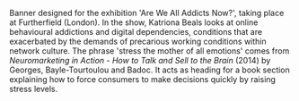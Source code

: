 Banner designed for the exhibition 'Are We All Addicts Now?', taking place at Furtherfield (London). In the show, Katriona Beals looks at online behavioural addictions and digital dependencies, conditions that are exacerbated by the demands of precarious working conditions within network culture. The phrase 'stress the mother of all emotions' comes from *Neuromarketing in Action - How to Talk and Sell to the Brain* (2014) by Georges, Bayle-Tourtoulou and Badoc. It acts as heading for a book section explaining how to force consumers to make decisions quickly by raising stress levels.